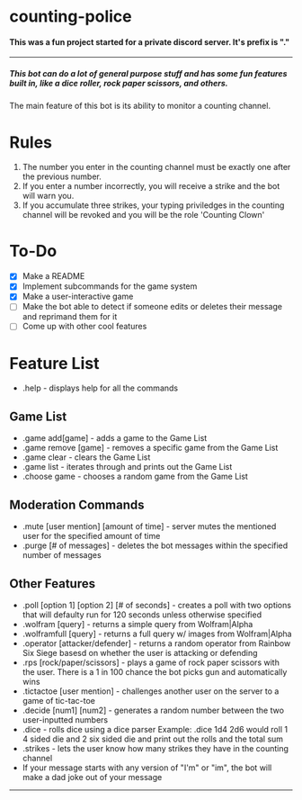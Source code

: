 # counting-police
#### This was a fun project started for a private discord server. It's prefix is "."
-----------------------------------------------------------------
##### This bot can do a lot of general purpose stuff and has some fun features built in, like a dice roller, rock paper scissors, and others.
The main feature of this bot is its ability to monitor a counting channel.
# Rules
1. The number you enter in the counting channel must be exactly one after the previous number.
2. If you enter a number incorrectly, you will receive a strike and the bot will warn you.
3. If you accumulate three strikes, your typing priviledges in the counting channel will be revoked and you will be the role 'Counting Clown'
# To-Do
- [x] Make a README
- [x] Implement subcommands for the game system
- [x] Make a user-interactive game
- [ ] Make the bot able to detect if someone edits or deletes their message and reprimand them for it
- [ ] Come up with other cool features
# Feature List
* .help - displays help for all the commands
## Game List 
* .game add[game] - adds a game to the Game List
* .game remove [game] - removes a specific game from the Game List
* .game clear - clears the Game List
* .game list - iterates through and prints out the Game List
* .choose game - chooses a random game from the Game List
## Moderation Commands
* .mute [user mention] [amount of time] - server mutes the mentioned user for the specified amount of time
* .purge [# of messages] - deletes the bot messages within the specified number of messages
## Other Features
* .poll [option 1] [option 2] [# of seconds] - creates a poll with two options that will defaulty run for 120 seconds unless otherwise specified
* .wolfram [query] - returns a simple query from Wolfram|Alpha
* .wolframfull [query] - returns a full query w/ images from Wolfram|Alpha
* .operator [attacker/defender] - returns a random operator from Rainbow Six Siege basesd on whether the user is attacking or defending
* .rps [rock/paper/scissors] - plays a game of rock paper scissors with the user. There is a 1 in 100 chance the bot picks gun and automatically wins
* .tictactoe [user mention] - challenges another user on the server to a game of tic-tac-toe
* .decide [num1] [num2] - generates a random number between the two user-inputted numbers
* .dice - rolls dice using a dice parser Example: .dice 1d4 2d6 would roll 1 4 sided die and 2 six sided die and print out the rolls and the total sum
* .strikes - lets the user know how many strikes they have in the counting channel
* If your message starts with any version of "I'm" or "im", the bot will make a dad joke out of your message
----------------------------------------------------------------------------
